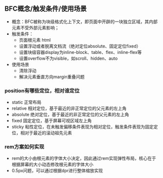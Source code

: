 ## BFC概念/触发条件/使用场景
- 概念：BFC被称为块级格式化上下文，即页面中开辟的一块独立区域，其内部元素不受外部元素影响；
- 触发条件：
    - 页面根元素 html
    - 设置浮动或者脱离文档流（绝对定位absolute、固定定位fixed）
    - 设置块级容器display为inline-block、table、flex、inline-flex等
    - 设置overflow不为visible，如scroll、hidden、auto
- 使用场景
    - 清除浮动
    - 解决元素垂直方向margin重叠问题

### position有哪些定位，相对谁定位
- static 正常布局
- relative 相对定位，基于最近的非正常定位的父元素的左上角
- absolute 绝对定位，基于最近的非正常定位的父元素的左上角
- fixed 固定定位，基于屏幕可视区域左上角
- sticky 粘性定位，在未触发偏移条件表现为相对定位，触发条件表现为固定定位，相对于最近的滚动祖先元素

### rem方案如何实现
- rem的大小由根元素的字体大小决定，因此通过rem实现弹性布局，核心在于根据屏幕的大小动态修改根元素的字体大小
- 0.5px问题，可以通过根据dpr进行整体缩放实现